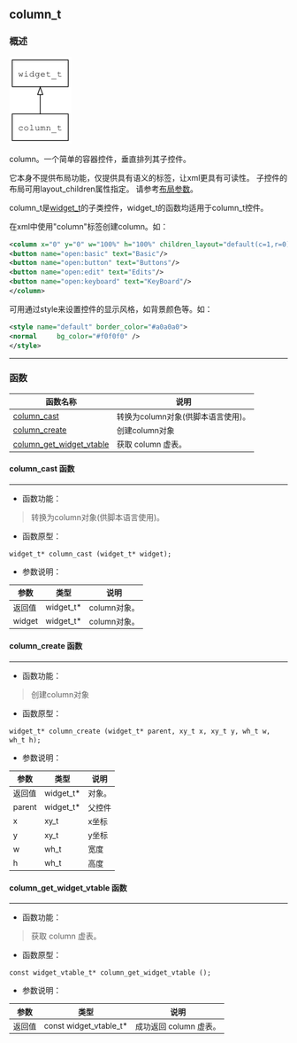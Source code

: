 ## column\_t
### 概述
![image](images/column_t_0.png)

column。一个简单的容器控件，垂直排列其子控件。

它本身不提供布局功能，仅提供具有语义的标签，让xml更具有可读性。
子控件的布局可用layout\_children属性指定。
请参考[布局参数](https://github.com/zlgopen/awtk/blob/master/docs/layout.md)。

column\_t是[widget\_t](widget_t.md)的子类控件，widget\_t的函数均适用于column\_t控件。

在xml中使用"column"标签创建column。如：

```xml
<column x="0" y="0" w="100%" h="100%" children_layout="default(c=1,r=0)">
<button name="open:basic" text="Basic"/>
<button name="open:button" text="Buttons"/>
<button name="open:edit" text="Edits"/>
<button name="open:keyboard" text="KeyBoard"/>
</column>
```

可用通过style来设置控件的显示风格，如背景颜色等。如：

```xml
<style name="default" border_color="#a0a0a0">
<normal     bg_color="#f0f0f0" />
</style>
```
----------------------------------
### 函数
<p id="column_t_methods">

| 函数名称 | 说明 | 
| -------- | ------------ | 
| <a href="#column_t_column_cast">column\_cast</a> | 转换为column对象(供脚本语言使用)。 |
| <a href="#column_t_column_create">column\_create</a> | 创建column对象 |
| <a href="#column_t_column_get_widget_vtable">column\_get\_widget\_vtable</a> | 获取 column 虚表。 |
#### column\_cast 函数
-----------------------

* 函数功能：

> <p id="column_t_column_cast">转换为column对象(供脚本语言使用)。

* 函数原型：

```
widget_t* column_cast (widget_t* widget);
```

* 参数说明：

| 参数 | 类型 | 说明 |
| -------- | ----- | --------- |
| 返回值 | widget\_t* | column对象。 |
| widget | widget\_t* | column对象。 |
#### column\_create 函数
-----------------------

* 函数功能：

> <p id="column_t_column_create">创建column对象

* 函数原型：

```
widget_t* column_create (widget_t* parent, xy_t x, xy_t y, wh_t w, wh_t h);
```

* 参数说明：

| 参数 | 类型 | 说明 |
| -------- | ----- | --------- |
| 返回值 | widget\_t* | 对象。 |
| parent | widget\_t* | 父控件 |
| x | xy\_t | x坐标 |
| y | xy\_t | y坐标 |
| w | wh\_t | 宽度 |
| h | wh\_t | 高度 |
#### column\_get\_widget\_vtable 函数
-----------------------

* 函数功能：

> <p id="column_t_column_get_widget_vtable">获取 column 虚表。

* 函数原型：

```
const widget_vtable_t* column_get_widget_vtable ();
```

* 参数说明：

| 参数 | 类型 | 说明 |
| -------- | ----- | --------- |
| 返回值 | const widget\_vtable\_t* | 成功返回 column 虚表。 |
